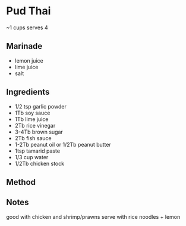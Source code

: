 # Pud Thai

~1 cups
serves 4

## Marinade

* lemon juice
* lime juice
* salt
  
## Ingredients

* 1/2 tsp garlic powder
* 1Tb soy sauce
* 1Tb lime juice
* 2Tb rice vinegar
* 3-4Tb brown sugar
* 2Tb fish sauce
* 1-2Tb peanut oil or 1/2Tb peanut butter
* 1tsp tamarid paste
* 1/3 cup water
* 1/2Tb chicken stock

## Method


## Notes

good with chicken and shrimp/prawns
serve with rice noodles + lemon

